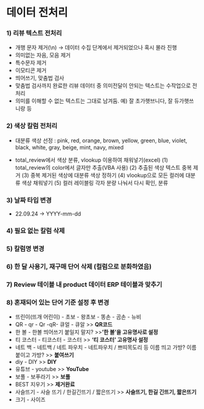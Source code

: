 # 데이터 전처리

### 1) 리뷰 텍스트 전처리

- 개행 문자 제거(\n) → 데이터 수집 단계에서 제거되었으나 혹시 몰라 진행
- 의미없는 자음, 모음 제거
- 특수문자 제거
- 이모티콘 제거
- 띄어쓰기, 맞춤법 검사
- 맞춤법 검사까지 완료한 리뷰 데이터 중 의미전달이 안되는 텍스트는 수작업으로 전처리
- 의미를 이해할 수 없는 텍스트는 그대로 남겨둠.
예) 잘 초가햇브니다, 잘 듀가햇쓰니랑 등

### 2) 색상 칼럼 전처리

- 대분류 색상 선정
    : pink, red, orange, brown, yellow, green, blue, violet, black, white, gray, beige, mint, navy, mixed
    
- total_review에서 색상 분류, vlookup 이용하여 채워넣기(excel)
    (1) total_review의 color에서 글자만 추출(VBA 사용)
    (2) 추출된 색상 텍스트 중복 제거
    (3) 중복 제거된 색상에 대분류 색상 정하기
    (4) vlookup으로 모든 컬러에 대분류 색상 채워넣기
    (5) 컬러 레이블링 각자 분량 나눠서 다시 확인, 분류

### 3) 날짜 타입 변경

- 22.09.24 → YYYY-mm-dd

### 4) 필요 없는 칼럼 삭제

### 5) 칼럼명 변경

### 6) 한 달 사용기, 재구매 단어 삭제 (컬럼으로 분화하였음)

### 7) Review 테이블 내 product 데이터 ERP 테이블과 맞추기

### 8) 혼재되어 있는 단어 기준 설정 후 변경
- 뜨린이(뜨개 어린이) - 초보 - 왕초보 - 똥손 - 곰손 - 뉴비
- QR - qr - Qr -qR- 큐얼 - 큐알 >> **QR코드**
- 한 볼 - 한볼 띄어쓰기 붙일지 말지? >>**’한 볼’을 고유명사로 설정**
- 티 코스터 - 티코스터 - 코스터 >> **‘티 코스터’ 고유명사 설정**
- 네트 백 - 네트백 / 네트 파우치 - 네트파우치 / 쁘띠목도리 등 이름 띄고 가방? 이름 붙이고 가방? >> **붙여쓰기**
- diy - DIY >> **DIY**
- 유튜브 - youtube >>  **YouTube**
- 보풀 - 보푸라기 >> **보풀**
- BEST 지우기  >> **제거완료**
- 사슬뜨기 - 사슬 뜨기 / 한길긴뜨기 / 짧은뜨기 >> **사슬뜨기, 한길 긴뜨기, 짧은뜨기**
- 크기 - 사이즈
